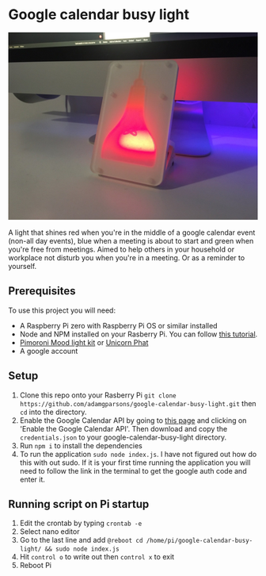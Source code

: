 # Google calendar busy light

![Google calendar busy light](./google-calendar-busy-light.jpeg "Google calendar busy light")

A light that shines red when you're in the middle of a google calendar event (non-all day events), blue when a meeting is about to start and green when you're free from meetings. Aimed to help others in your household or workplace not disturb you when you're in a meeting. Or as a reminder to yourself.

## Prerequisites

To use this project you will need:

- A Raspberry Pi zero with Raspberry Pi OS or similar installed
- Node and NPM installed on your Rasberry Pi. You can follow [this tutorial](http://www.thegeekstuff.com/2015/10/install-nodejs-npm-linux).
- [Pimoroni Mood light kit](https://shop.pimoroni.com/products/mood-light-pi-zero-w-project-kit) or [Unicorn Phat](https://shop.pimoroni.com/products/unicorn-phat)
- A google account

## Setup

1. Clone this repo onto your Rasberry Pi `git clone https://github.com/adamgparsons/google-calendar-busy-light.git` then `cd` into the directory.
2. Enable the Google Calendar API by going to [this page](https://developers.google.com/calendar/quickstart/nodejs) and clicking on 'Enable the Google Calendar API'. Then download and copy the `credentials.json` to your google-calendar-busy-light directory.
3. Run `npm i` to install the dependencies
4. To run the application `sudo node index.js`.
   I have not figured out how do this with out sudo. If it is your first time running the application you will need to follow the link in the terminal to get the google auth code and enter it.

## Running script on Pi startup

1. Edit the crontab by typing `crontab -e`
2. Select nano editor
3. Go to the last line and add `@reboot cd /home/pi/google-calendar-busy-light/ && sudo node index.js `
4. Hit `control o` to write out then `control x` to exit
5. Reboot Pi
